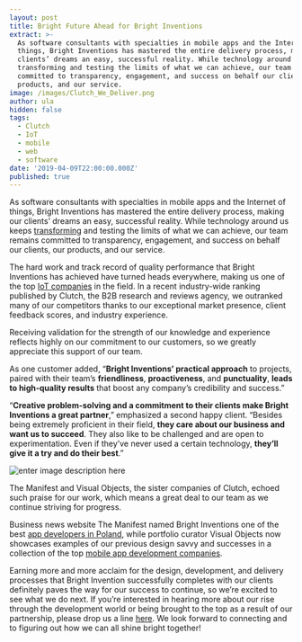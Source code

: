 ```yaml
---
layout: post
title: Bright Future Ahead for Bright Inventions
extract: >-
  As software consultants with specialties in mobile apps and the Internet of
  things, Bright Inventions has mastered the entire delivery process, making our
  clients’ dreams an easy, successful reality. While technology around us keeps
  transforming and testing the limits of what we can achieve, our team remains
  committed to transparency, engagement, and success on behalf our clients, our
  products, and our service.
image: /images/Clutch_We_Deliver.png
author: ula
hidden: false
tags:
  - Clutch
  - IoT
  - mobile
  - web
  - software
date: '2019-04-09T22:00:00.000Z'
published: true
---
```

As software consultants with specialties in mobile apps and the Internet of things, Bright Inventions has mastered the entire delivery process, making our clients’ dreams an easy, successful reality. While technology around us keeps [transforming](https://www.forbes.com/sites/forbescommunicationscouncil/2019/04/08/disrupt-or-be-disrupted-seven-steps-to-digital-transformation/#94254765f20b) and testing the limits of what we can achieve, our team remains committed to transparency, engagement, and success on behalf our clients, our products, and our service.

The hard work and track record of quality performance that Bright Inventions has achieved have turned heads everywhere, making us one of the top [IoT companies](https://clutch.co/developers/internet-of-things) in the field. In a recent industry-wide ranking published by Clutch, the B2B research and reviews agency, we outranked many of our competitors thanks to our exceptional market presence, client feedback scores, and industry experience.

Receiving validation for the strength of our knowledge and experience reflects highly on our commitment to our customers, so we greatly appreciate this support of our team.

As one customer added, “**Bright Inventions’ practical approach** to projects, paired with their team’s **friendliness**, **proactiveness**, and **punctuality**, **leads to high-quality results** that boost any company’s credibility and success.”

“**Creative problem-solving and a commitment to their clients make Bright Inventions a great partner**,” emphasized a second happy client. “Besides being extremely proficient in their field, **they care about our business and want us to succeed**. They also like to be challenged and are open to experimentation. Even if they’ve never used a certain technology, **they’ll give it a try and do their best**.”

![enter image description here](https://lh3.googleusercontent.com/jP6Tltiat8PytaoZJ2c_0MGQcqickjy2iJ9bWtxE7g-EKLy5xYVwCNFIoPROoaOzQiu5bPWgmAxU "We Deliver on Clutch")

The Manifest and Visual Objects, the sister companies of Clutch, echoed such praise for our work, which means a great deal to our team as we continue striving for progress.

Business news website The Manifest named Bright Inventions one of the best [app developers in Poland](https://themanifest.com/pl/app-development/companies#brightinventions), while portfolio curator Visual Objects now showcases examples of our previous design savvy and successes in a collection of the top [mobile app development companies](https://visualobjects.com/app-development/top-mobile-app-development-companies).

Earning more and more acclaim for the design, development, and delivery processes that Bright Invention successfully completes with our clients definitely paves the way for our success to continue, so we’re excited to see what we do next. If you’re interested in hearing more about our rise through the development world or being brought to the top as a result of our partnership, please drop us a line [here](/contact/). We look forward to connecting and to figuring out how we can all shine bright together!

